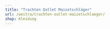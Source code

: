 ```yaml
---
title: "Trachten Outlet Maisetschläger"
url: /weitra/trachten-outlet-maisetschlaeger/
shop: Kleidung
---
```

